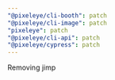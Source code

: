 ```yaml
---
"@pixeleye/cli-booth": patch
"@pixeleye/cli-image": patch
"pixeleye": patch
"@pixeleye/cli-api": patch
"@pixeleye/cypress": patch
---
```


Removing jimp
